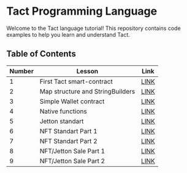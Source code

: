 # Tact Programming Language

Welcome to the Tact language tutorial! This repository contains code examples to help you learn and understand Tact.

## Table of Contents

| Number  | Lesson | Link |
| ------------- | ------------- | ------------- |
| 1  | First Tact smart-contract| [LINK](./lesson1/)  |
| 2  | Map structure and StringBuilders| [LINK](./lesson2/)  |
| 3  | Simple Wallet contract| [LINK](./lesson3/)  |
| 4  | Native functions| [LINK](./lesson4/)  |
| 5  | Jetton standart| [LINK](./lesson5/)  |
| 6  | NFT Standart Part 1| [LINK](./lesson6/)  |
| 7  | NFT Standart Part 2| [LINK](./lesson7/)  |
| 8  | NFT/Jetton Sale Part 1| [LINK](./lesson8-9/)  |
| 9  | NFT/Jetton Sale Part 2| [LINK](./lesson8-9/)  |

